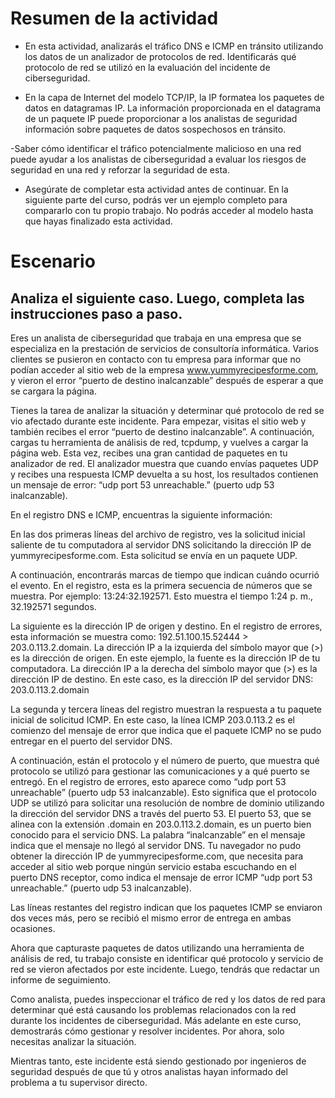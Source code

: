 # Resumen de la actividad

- En esta actividad, analizarás el tráfico DNS e ICMP en tránsito utilizando los datos de un analizador de protocolos de red. Identificarás qué protocolo de red se utilizó en la evaluación del incidente de ciberseguridad. 

- En la capa de Internet del modelo TCP/IP, la IP formatea los paquetes de datos en datagramas IP. La información proporcionada en el datagrama de un paquete IP puede proporcionar a los analistas de seguridad información sobre paquetes de datos sospechosos en tránsito.

-Saber cómo identificar el tráfico potencialmente malicioso en una red puede ayudar a los analistas de ciberseguridad a evaluar los riesgos de seguridad en una red y reforzar la seguridad de esta.

- Asegúrate de completar esta actividad antes de continuar. En la siguiente parte del curso, podrás ver un ejemplo completo para compararlo con tu propio trabajo. No podrás acceder al modelo hasta que hayas finalizado esta actividad. 

# Escenario

## Analiza el siguiente caso. Luego, completa las instrucciones paso a paso.

Eres un analista de ciberseguridad que trabaja en una empresa que se especializa en la prestación de servicios de consultoría informática. Varios clientes se pusieron en contacto con tu empresa para informar que no podían acceder al sitio web de la empresa www.yummyrecipesforme.com, y vieron el error “puerto de destino inalcanzable” después de esperar a que se cargara la página. 

Tienes la tarea de analizar la situación y determinar qué protocolo de red se vio afectado durante este incidente. Para empezar, visitas el sitio web y también recibes el error “puerto de destino inalcanzable”. A continuación, cargas tu herramienta de análisis de red, tcpdump, y vuelves a cargar la página web. Esta vez, recibes una gran cantidad de paquetes en tu analizador de red. El analizador muestra que cuando envías paquetes UDP y recibes una respuesta ICMP devuelta a su host, los resultados contienen un mensaje de error: “udp port 53 unreachable.” (puerto udp 53 inalcanzable). 

En el registro DNS e ICMP, encuentras la siguiente información:

En las dos primeras líneas del archivo de registro, ves la solicitud inicial saliente de tu computadora al servidor DNS solicitando la dirección IP de yummyrecipesforme.com. Esta solicitud se envía en un paquete UDP.

A continuación, encontrarás marcas de tiempo que indican cuándo ocurrió el evento. En el registro, esta es la primera secuencia de números que se muestra. Por ejemplo: 13:24:32.192571. Esto muestra el tiempo 1:24 p. m., 32.192571 segundos.

La siguiente es la dirección IP de origen y destino. En el registro de errores, esta información se muestra como: 192.51.100.15.52444 > 203.0.113.2.domain. La dirección IP a la izquierda del símbolo mayor que (>) es la dirección de origen. En este ejemplo, la fuente es la dirección IP de tu computadora. La dirección IP a la derecha del símbolo mayor que (>) es la dirección IP de destino. En este caso, es la dirección IP del servidor DNS: 203.0.113.2.domain

La segunda y tercera líneas del registro muestran la respuesta a tu paquete inicial de solicitud ICMP. En este caso, la línea ICMP 203.0.113.2 es el comienzo del mensaje de error que indica que el paquete ICMP no se pudo entregar en el puerto del servidor DNS.

A continuación, están el protocolo y el número de puerto, que muestra qué protocolo se utilizó para gestionar las comunicaciones y a qué puerto se entregó. En el registro de errores, esto aparece como “udp port 53 unreachable” (puerto udp 53 inalcanzable). Esto significa que el protocolo UDP se utilizó para solicitar una resolución de nombre de dominio utilizando la dirección del servidor DNS a través del puerto 53. El puerto 53, que se alinea con la extensión .domain en 203.0.113.2.domain, es un puerto bien conocido para el servicio DNS. La palabra “inalcanzable” en el mensaje indica que el mensaje no llegó al servidor DNS. Tu navegador no pudo obtener la dirección IP de yummyrecipesforme.com, que necesita para acceder al sitio web porque ningún servicio estaba escuchando en el puerto DNS receptor, como indica el mensaje de error ICMP “udp port 53 unreachable.” (puerto udp 53 inalcanzable).

Las líneas restantes del registro indican que los paquetes ICMP se enviaron dos veces más, pero se recibió el mismo error de entrega en ambas ocasiones. 

Ahora que capturaste paquetes de datos utilizando una herramienta de análisis de red, tu trabajo consiste en identificar qué protocolo y servicio de red se vieron afectados por este incidente. Luego, tendrás que redactar un informe de seguimiento. 

Como analista, puedes inspeccionar el tráfico de red y los datos de red para determinar qué está causando los problemas relacionados con la red durante los incidentes de ciberseguridad. Más adelante en este curso, demostrarás cómo gestionar y resolver incidentes. Por ahora, solo necesitas analizar la situación. 

Mientras tanto, este incidente está siendo gestionado por ingenieros de seguridad después de que tú y otros analistas hayan informado del problema a tu supervisor directo. 
